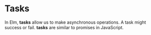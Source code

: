 # Tasks

In Elm, __tasks__ allow us to make asynchronous operations. A task might success or fail. __tasks__ are similar to promises in JavaScript.